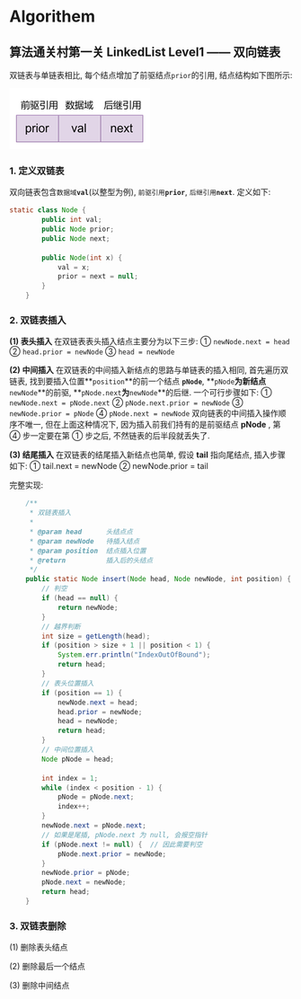 # Algorithem
## 算法通关村第一关 LinkedList Level1 —— 双向链表
双链表与单链表相比, 每个结点增加了前驱结点`prior`的引用, 结点结构如下图所示:

![](diagram/LinkedList/dblkNode.png)

### 1. 定义双链表

双向链表包含`数据域`**`val`**(以整型为例), `前驱引用`**`prior`**, `后继引用`**`next`**. 定义如下:

```java
static class Node {
        public int val;
        public Node prior;
        public Node next;

        public Node(int x) {
            val = x;
            prior = next = null;
        }
    }
```

### 2. 双链表插入

**(1) 表头插入**
在双链表表头插入结点主要分为以下三步:
① `newNode.next = head` 
② `head.prior = newNode`
③ `head = newNode`

**(2) 中间插入**
在双链表的中间插入新结点的思路与单链表的插入相同, 首先遍历双链表, 找到要插入位置**`position`**的前一个结点 **`pNode`**, **`pNode`**为新结点**`newNode`**的前驱, **`pNode.next`**为**`newNode`**的后继. 一个可行步骤如下:
① `newNode.next = pNode.next`
② `pNode.next.prior = newNode`
③ `newNode.prior = pNode`
④ `pNode.next = newNode`
双向链表的中间插入操作顺序不唯一, 但在上面这种情况下, 因为插入前我们持有的是前驱结点 **pNode** , 第 ④ 步一定要在第 ① 步之后, 不然链表的后半段就丢失了.

**(3) 结尾插入**
在双链表的结尾插入新结点也简单, 假设 **tail** 指向尾结点, 插入步骤如下:
① tail.next = newNode
② newNode.prior = tail

完整实现:

```java
    /**
     * 双链表插入
     *
     * @param head      头结点点
     * @param newNode   待插入结点
     * @param position  结点插入位置
     * @return          插入后的头结点
     */
    public static Node insert(Node head, Node newNode, int position) {
        // 判空
        if (head == null) {
            return newNode;
        }
        // 越界判断
        int size = getLength(head);
        if (position > size + 1 || position < 1) {
            System.err.println("IndexOutOfBound");
            return head;
        }
        // 表头位置插入
        if (position == 1) {
            newNode.next = head;
            head.prior = newNode;
            head = newNode;
            return head;
        }
        // 中间位置插入
        Node pNode = head;

        int index = 1;
        while (index < position - 1) {
            pNode = pNode.next;
            index++;
        }
        newNode.next = pNode.next;
        // 如果是尾插, pNode.next 为 null, 会报空指针
        if (pNode.next != null) {  // 因此需要判空
            pNode.next.prior = newNode;
        }
        newNode.prior = pNode;
        pNode.next = newNode;
        return head;
    }
```



### 3. 双链表删除

(1) 删除表头结点

(2) 删除最后一个结点

(3) 删除中间结点

```java

```

